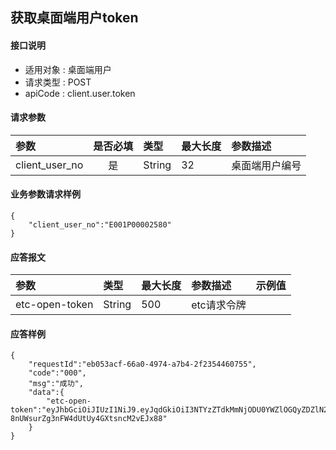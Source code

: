 ## 获取桌面端用户token

#### 接口说明

* 适用对象 : 桌面端用户
* 请求类型 : POST
* apiCode : client.user.token

#### 请求参数
| 参数 | 是否必填 | 类型 | 最大长度 | 参数描述 |
|:----|:-------:|:-----|:-------|:--------|
| client_user_no | 是 | String | 32 | 桌面端用户编号 |


#### 业务参数请求样例
```
{
    "client_user_no":"E001P00002580"
}
```

#### 应答报文

| 参数 | 类型 | 最大长度 | 参数描述 | 示例值 |
|:----|:----|:--------|:--------|:------|
| etc-open-token | String | 500 | etc请求令牌 |  |


#### 应答样例

```
{
    "requestId":"eb053acf-66a0-4974-a7b4-2f2354460755",
    "code":"000",
    "msg":"成功",
    "data":{
        "etc-open-token":"eyJhbGciOiJIUzI1NiJ9.eyJqdGkiOiI3NTYzZTdkMmNjODU0YWZlOGQyZDZlN2IzMjg0OGRmMyIsImlhdCI6MTYxNjY2MzUxMiwiaXNzIjoiRTAyIiwic3ViIjoiIn0.5UgYQtSr-8nUWsurZg3nFW4dUtUy4GXtsncM2vEJx88"
    }
}
```